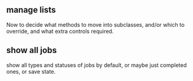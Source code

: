 
## manage lists

Now to decide what methods to move into subclasses, and/or which to override, and what extra controls required.


## show all jobs

show all types and statuses of jobs by default, or maybe just completed ones, or save state.
